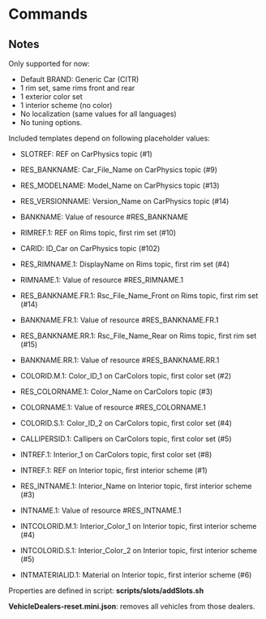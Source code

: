 # Commands

## Notes

Only supported for now:

- Default BRAND: Generic Car (CITR)
- 1 rim set, same rims front and rear
- 1 exterior color set
- 1 interior scheme (no color)
- No localization (same values for all languages)
- No tuning options.

Included templates depend on following placeholder values:

- SLOTREF: REF on CarPhysics topic (#1)
- RES_BANKNAME: Car_File_Name on CarPhysics topic (#9)
- RES_MODELNAME: Model_Name on CarPhysics topic (#13)
- RES_VERSIONNAME: Version_Name on CarPhysics topic (#14)
- BANKNAME: Value of resource #RES_BANKNAME
- RIMREF.1: REF on Rims topic, first rim set (#10)
- CARID: ID_Car on CarPhysics topic (#102)

- RES_RIMNAME.1: DisplayName on Rims topic, first rim set (#4)
- RIMNAME.1: Value of resource #RES_RIMNAME.1
- RES_BANKNAME.FR.1: Rsc_File_Name_Front on Rims topic, first rim set (#14)
- BANKNAME.FR.1: Value of resource #RES_BANKNAME.FR.1
- RES_BANKNAME.RR.1: Rsc_File_Name_Rear on Rims topic, first rim set (#15)
- BANKNAME.RR.1: Value of resource #RES_BANKNAME.RR.1

- COLORID.M.1: Color_ID_1 on CarColors topic, first color set (#2)
- RES_COLORNAME.1: Color_Name on CarColors topic (#3)
- COLORNAME.1: Value of resource #RES_COLORNAME.1
- COLORID.S.1: Color_ID_2 on CarColors topic, first color set (#4)
- CALLIPERSID.1: Callipers on CarColors topic, first color set (#5)
- INTREF.1: Interior_1 on CarColors topic, first color set (#8)

- INTREF.1: REF on Interior topic, first interior scheme (#1)
- RES_INTNAME.1: Interior_Name on Interior topic, first interior scheme (#3)
- INTNAME.1: Value of resource #RES_INTNAME.1
- INTCOLORID.M.1: Interior_Color_1 on Interior topic, first interior scheme (#4)
- INTCOLORID.S.1: Interior_Color_2 on Interior topic, first interior scheme (#5)
- INTMATERIALID.1: Material on Interior topic, first interior scheme (#6)

Properties are defined in script: **scripts/slots/addSlots.sh**


**VehicleDealers-reset.mini.json**: removes all vehicles from those dealers.